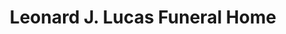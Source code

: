 ---
title: "Leonard J. Lucas Funeral Home"
url: /shamokin/leonard-j-lucas-funeral-home/
shop: funeral directors
---
